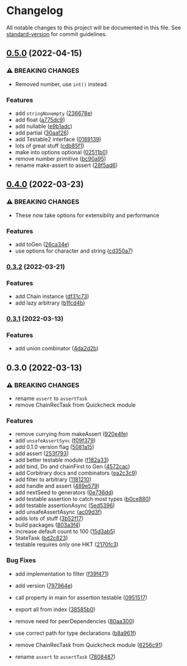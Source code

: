 # Changelog

All notable changes to this project will be documented in this file. See [standard-version](https://github.com/conventional-changelog/standard-version) for commit guidelines.

## [0.5.0](https://github.com/waynevanson/fp-ts-test/compare/v0.4.0...v0.5.0) (2022-04-15)


### ⚠ BREAKING CHANGES

* Removed number, use `int()` instead.

### Features

* add `stringNonempty` ([236678e](https://github.com/waynevanson/fp-ts-test/commit/236678e209805dfa7df718c144a637c9c93579e7))
* add float ([a775dc9](https://github.com/waynevanson/fp-ts-test/commit/a775dc9f8a11fdb0da10cfe5e9b1f4c94ce7958b))
* add nullable ([e9b1adc](https://github.com/waynevanson/fp-ts-test/commit/e9b1adc380e73ee16797443613a4025c7e917e82))
* add partial ([30aaf26](https://github.com/waynevanson/fp-ts-test/commit/30aaf2626ee648e8f616b615564f4328c219b0e0))
* add Testable2 interface ([0189139](https://github.com/waynevanson/fp-ts-test/commit/01891394779b04533df37bb8ab1b714d96925835))
* lots of great stuff ([cdb85f1](https://github.com/waynevanson/fp-ts-test/commit/cdb85f105ef45a5ab6f3af705f5fa1c4d010b905))
* make into options optional ([02511b0](https://github.com/waynevanson/fp-ts-test/commit/02511b0de716143d76f46bb4e38f0b87042c9e18))
* remove number primitive ([bc90a95](https://github.com/waynevanson/fp-ts-test/commit/bc90a95ca7b9295ef7bfe21bd602e1d5de352403))
* rename make-assert to assert ([28f5ad6](https://github.com/waynevanson/fp-ts-test/commit/28f5ad6dde5bdb92366e72daba1ee0a86ed5b11c))

## [0.4.0](https://github.com/waynevanson/fp-ts-test/compare/v0.3.2...v0.4.0) (2022-03-23)


### ⚠ BREAKING CHANGES

* These now take options for extensiblity and performance

### Features

* add toGen ([26ca34e](https://github.com/waynevanson/fp-ts-test/commit/26ca34eeaf49420f8258dad14d36f99b36729a9e))
* use options for character and string ([cd350a7](https://github.com/waynevanson/fp-ts-test/commit/cd350a77bdb3f921da3851c5e3ac44de99487f05))

### [0.3.2](https://github.com/waynevanson/fp-ts-test/compare/v0.3.1...v0.3.2) (2022-03-21)


### Features

* add Chain instance ([df31c73](https://github.com/waynevanson/fp-ts-test/commit/df31c732db766f0c3c312122eb2f31ea3d9d8c0d))
* add lazy arbitrary ([b1fcd4b](https://github.com/waynevanson/fp-ts-test/commit/b1fcd4b15bcb67218ae6becb0157cf6cbb2ba33a))

### [0.3.1](https://github.com/waynevanson/fp-ts-test/compare/v0.3.0...v0.3.1) (2022-03-13)


### Features

* add union combinator ([4da2d2b](https://github.com/waynevanson/fp-ts-test/commit/4da2d2b41c750842de2b754c3de8eb6a66a5ed48))

## 0.3.0 (2022-03-13)


### ⚠ BREAKING CHANGES

* rename `assert` to  `assertTask`
* remove ChainRecTask from Quickcheck module

### Features

*  remove currying from makeAssert ([920e4fe](https://github.com/waynevanson/fp-ts-test/commit/920e4fe442f4a0a0f26f6e2fb1937703a9045618))
* add `unsafeAssertSync` ([f09f379](https://github.com/waynevanson/fp-ts-test/commit/f09f3794f45253086bcccca9cfa1e6a9e07195ed))
* add 0.1.0 version flag ([5081a15](https://github.com/waynevanson/fp-ts-test/commit/5081a1536115736782be653141b479800b1bf35a))
* add assert ([253f793](https://github.com/waynevanson/fp-ts-test/commit/253f79371a86c5a341f2825a1b23e66ff7d5e5d9))
* add better testable module ([f182a33](https://github.com/waynevanson/fp-ts-test/commit/f182a333d2b8f729d45c19ebc953e853840b2c6f))
* add bind, Do and chainFirst to Gen ([4572cac](https://github.com/waynevanson/fp-ts-test/commit/4572cac0d0957cb388ea7f2127c18cfc6d1b2104))
* add Corbitrary docs and combinators ([ea2c3c9](https://github.com/waynevanson/fp-ts-test/commit/ea2c3c97ca16b93d38be27c3f9ac8d4e999879ee))
* add filter to arbitrary ([1181210](https://github.com/waynevanson/fp-ts-test/commit/1181210476615c5e59ef02125ac6e7a273a55887))
* add handle and assert ([489e579](https://github.com/waynevanson/fp-ts-test/commit/489e57928206697dff9ae1ffb59d019837e7a197))
* add nextSeed to generators ([0e736dd](https://github.com/waynevanson/fp-ts-test/commit/0e736dd011d2565777d56fa1eb51d02cd9ef53ab))
* add testable assertion to catch most types ([b0ce880](https://github.com/waynevanson/fp-ts-test/commit/b0ce8805695e0acc62eb1d94f4dff9acf8cfe0ac))
* add testable assertionAsync ([5ed5396](https://github.com/waynevanson/fp-ts-test/commit/5ed5396ff03d159e9e6292a78ce4df67fb059000))
* add unsafeAssertAsync ([ac09d3f](https://github.com/waynevanson/fp-ts-test/commit/ac09d3f4208d2ddb4c73a27fd2a700bb8cbdc45a))
* adds lots of stuff ([3b52f17](https://github.com/waynevanson/fp-ts-test/commit/3b52f1744756232f4e80f57b300edd3af3c2e009))
* build packages ([803a3f4](https://github.com/waynevanson/fp-ts-test/commit/803a3f4a23ed25688fb9be0806ecd4d990cc3e0e))
* increase default count to 100 ([15d3ab5](https://github.com/waynevanson/fp-ts-test/commit/15d3ab5b7e26992d322807b0fa88af215e83c05e))
* StateTask ([bd2c823](https://github.com/waynevanson/fp-ts-test/commit/bd2c8234ac959838b36cb10a8ac99137dc6e4a27))
* testable requires only one HKT ([2170fc3](https://github.com/waynevanson/fp-ts-test/commit/2170fc3aa2283c96e636d8975a09167bf09e942f))


### Bug Fixes

* add implementation to filter ([f39f471](https://github.com/waynevanson/fp-ts-test/commit/f39f4719ffc0cf638a89f3497df5e8968700e32d))
* add version ([797964e](https://github.com/waynevanson/fp-ts-test/commit/797964e6ebd4939171f27ddf2a10e5dc53ba7831))
* call property in main for assertion testable ([0951517](https://github.com/waynevanson/fp-ts-test/commit/0951517a039359d214dc498f1cbfbe73eef718f1))
* export all from index ([38585b0](https://github.com/waynevanson/fp-ts-test/commit/38585b05f0bfd64ef69a5c990928e65fb43f6de5))
* remove need for peerDependencies ([80aa300](https://github.com/waynevanson/fp-ts-test/commit/80aa30079869e294fd37f689fa02b1f1b923b1dd))
* use correct path for type declarations ([b8a961f](https://github.com/waynevanson/fp-ts-test/commit/b8a961f32ae31163358acd1291c85fdd6f94db04))


* remove ChainRecTask from Quickcheck module ([6256c91](https://github.com/waynevanson/fp-ts-test/commit/6256c91946cf38472c2a45e4c6cff30b33c52d1f))
* rename `assert` to  `assertTask` ([7808487](https://github.com/waynevanson/fp-ts-test/commit/7808487badf15cfcc922f2f68f67ebae7e3dc970))
